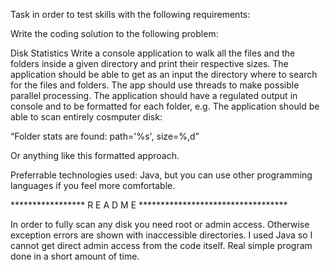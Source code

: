 Task in order to test skills with the following requirements:

Write the coding solution to the following problem:

Disk Statistics
Write a console application to walk all the files and the folders inside a given directory and print their respective sizes. The application should be able to get as an input the directory where to search for the files and folders.
The app should use threads to make possible parallel processing.
The application should have a regulated output in console and to be formatted for each folder, e.g. 
The application should be able to scan entirely cosmputer disk:

“Folder stats are found: path='%s', size=%,d”

Or anything like this formatted approach.

Preferrable technologies used: Java, but you can use other programming languages if you feel more comfortable. 


*****************	R E A D M E	   **********************************

In order to fully scan any disk you need root or admin access. Otherwise exception errors are shown with inaccessible directories. I used Java so I cannot get direct admin access from the code itself. 
Real simple program done in a short amount of time.
